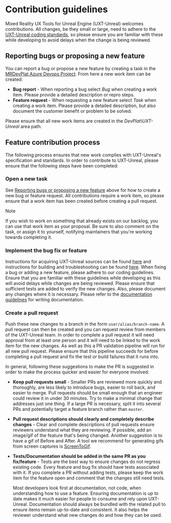 # Contribution guidelines

Mixed Reality UX Tools for Unreal Engine (UXT-Unreal) welcomes contributions. All changes, be they small or large, need to adhere to the [UXT-Unreal coding standards](CodingGuidelines.md), so please ensure you are familiar with these while developing to avoid delays when the change is being reviewed.

## Reporting bugs or proposing a new feature

You can report a bug or propose a new feature by creating a task in the [MRDevPlat Azure Devops Project](https://dev.azure.com/MRDevPlat/DevPlat/_workitems/). From here a new work item can be created:

- **Bug report** - When reporting a bug select _Bug_ when creating a work item. Please provide a detailed description or repro steps.
- **Feature request** - When requesting a new feature select _Task_ when creating a work item. Please provide a detailed description, but also document the customer benefit or problem to be solved.

Please ensure that all new work items are created in the _DevPlat\UXT-Unreal_ area path.

## Feature contribution process

The following process ensures that new work complies with UXT-Unreal's specification and standards. In order to contribute to UXT-Unreal, please ensure that the following steps have been completed:

### Open a new task

See [Reporting bugs or proposing a new feature](#reporting-bugs-or-proposing-a-new-feature) above for how to create a new bug or feature request. All contributions require a work item, so please ensure that a work item has been created before creating a pull request.

> [!NOTE]
> If you wish to work on something that already exists on our backlog, you can use that work item as your proposal. Be sure to also comment on the task, or assign it to yourself, notifying maintainers that you're working towards completing it.

### Implement the bug fix or feature

Instructions for acquiring UXT-Unreal sources can be found [here](../README.md#working-from-sources) and instructions for building and troubleshooting can be found [here](../README.md#build-and-test). When fixing a bug or adding a new feature, please adhere to our coding guidelines. Ensure that you are familiar with these guidelines while developing as this will avoid delays while changes are being reviewed. Please ensure that sufficient tests are added to verify the new changes. Also, please document any changes where it is necessary. Please refer to the [documentation guidelines](DocumentationGuidelines.md) for writing documentation.

### Create a pull request
Push these new changes to a branch in the form `user/alias/branch-name`. A pull request can then be created and you can request review from members of the UXT-Unreal team. In order to complete a pull request it will need approval from at least one person and it will need to be linked to the work item for the new changes. As well as this a PR validation pipeline will run for all new pull request. Please ensure that this pipeline succeeds for before completing a pull request and fix the test or build failures that it runs into.

In general, following these suggestions to make the PR is suggested in order to make the process quicker and easier for everyone involved:
- **Keep pull requests small** - Smaller PRs are reviewed more quickly and thoroughly, are less likely to introduce bugs, easier to roll back, and easier to merge. Pull requests should be small enough that an engineer could review it in under 30 minutes. Try to make a minimal change that addresses just one thing. If a large PR is necessary, split it into several PRs and potentially target a feature branch rather than `master`.
- **Pull request descriptions should clearly and completely describe changes** - Clear and complete descriptions of pull requests ensure reviewers understand what they are reviewing. If possible, add an image/gif of the feature that's being changed. Another suggestion is to have a gif of Before and After. A tool we recommend for generating gifs from screen captures is [ScreenToGif](https://www.screentogif.com/).
- **Tests/Documentation should be added in the same PR as you fix/feature** - Tests are the best way to ensure changes do not regress existing code. Every feature and bug fix should have tests associated with it. If you complete a PR without adding tests, please keep the work item for the feature open and comment that the changes still need tests.

  Most developers look first at documentation, not code, when understanding how to use a feature. Ensuring documentation is up to date makes it much easier for people to consume and rely upon UXT-Unreal. Documentation should always be bundled with the related pull to ensure items remain up-to-date and consistent. It also helps the reviewer understand what new changes do and how they can be used.